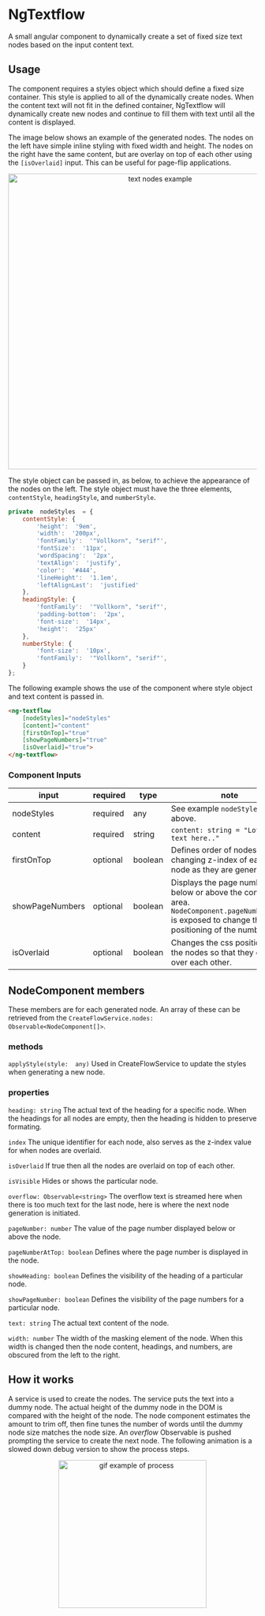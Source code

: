 

# NgTextflow
A small angular component to dynamically create a set of fixed size text nodes based on the input content text.  


## Usage
The component requires a styles object which should define a fixed size container. This style is applied to all of the dynamically create nodes. When the content text will not fit in the defined container, NgTextflow will dynamically create new nodes and continue to fill them with text until all the content is displayed. 

The image below shows an example of the generated nodes. The nodes on the left have simple inline styling with fixed width and height. The nodes on the right have the same content, but are overlay on top of each other using the `[isOverlaid]` input. This can be useful for page-flip applications.

<p align="center">
	<img src="https://drive.google.com/uc?export=download&id=1FdTWKkIPX5hKJIzciesJrhBgcPbKaywK" alt="text nodes example" align="center" width="600px"/>
</p>

The style object can be passed in, as below, to achieve the appearance of the nodes on the left. The style object must have the three elements, `contentStyle`, `headingStyle`, and `numberStyle`.

```js
private  nodeStyles  = {
	contentStyle: {
		'height':  '9em',
		'width':  '200px',
		'fontFamily':  '"Vollkorn", "serif"',
		'fontSize':  '11px',
		'wordSpacing':  '2px',
		'textAlign':  'justify',
		'color':  '#444',
		'lineHeight':  '1.1em',
		'leftAlignLast':  'justified'
	},
	headingStyle: {
		'fontFamily':  '"Vollkorn", "serif"',
		'padding-bottom':  '2px',
		'font-size':  '14px',
		'height':  '25px'
	},
	numberStyle: {
		'font-size':  '10px',
		'fontFamily':  '"Vollkorn", "serif"',
	}
};
```

The following example shows the use of the component where style object and text content is passed in.
```html
<ng-textflow
	[nodeStyles]="nodeStyles"
	[content]="content"
	[firstOnTop]="true"
	[showPageNumbers]="true"
	[isOverlaid]="true">
</ng-textflow>
```
### Component Inputs
| input | required | type | note |
|--|--|--|--|
| nodeStyles | required | any | See example ```nodeStyles``` above. |
| content | required | string | ```content: string = "Lot's of text here.."```|
| firstOnTop | optional | boolean | Defines order of nodes by changing z-index of each  node as they are generated.
| showPageNumbers | optional | boolean | Displays the page number below or above the content area. `NodeComponent.pageNumberAtTop` is exposed to change the positioning of the number. |
| isOverlaid | optional | boolean | Changes the css positioning of the nodes so that they overlap over each other. |

## NodeComponent members
These members are for each generated node. An array of these can be retrieved from the `CreateFlowService.nodes:  Observable<NodeComponent[]>`.

### methods
`applyStyle(style:  any)`
Used in CreateFlowService to update the styles when generating a new node.

### properties
`heading: string`
The actual text of the heading for a specific node. When the headings for all nodes are empty, then the heading is hidden to preserve formating.

`index`
The unique identifier for each node, also serves as the z-index value for when nodes are overlaid.

`isOverlaid`
If true then all the nodes are overlaid on top of each other.

`isVisible`
Hides or shows the particular node.

`overflow: Observable<string>`
The overflow text is streamed here when there is too much text for the last node, here is where the next node generation is initiated.

`pageNumber: number`
The value of the page number displayed below or above the node.

`pageNumberAtTop: boolean`
Defines where the page number is displayed in the node.

`showHeading: boolean`
Defines the visibility of the heading of a particular node.

`showPageNumber: boolean`
Defines the visibility of the page numbers for a particular node.

`text: string`
The actual text content of the node.

`width: number`
The width of the masking element of the node. When this width is changed then the node content, headings, and numbers, are obscured from the left to the right.


## How it works
A service is used to create the nodes. The service puts the text into a dummy node. The actual height of the dummy node in the DOM is compared with the height of the node. The node component estimates the amount to trim off, then fine tunes the number of words until the dummy node size matches the node size. An *overflow* Observable is pushed prompting the service to create the next node. The following animation is a slowed down debug version to show the process steps.

<p align="center">
	<img src="https://drive.google.com/uc?export=download&id=1-d_EtT6OvzL1wImKDLXdi9uy7tNJ6Cjq" alt="gif example of process" align="center" width="300px"/>
</p>
